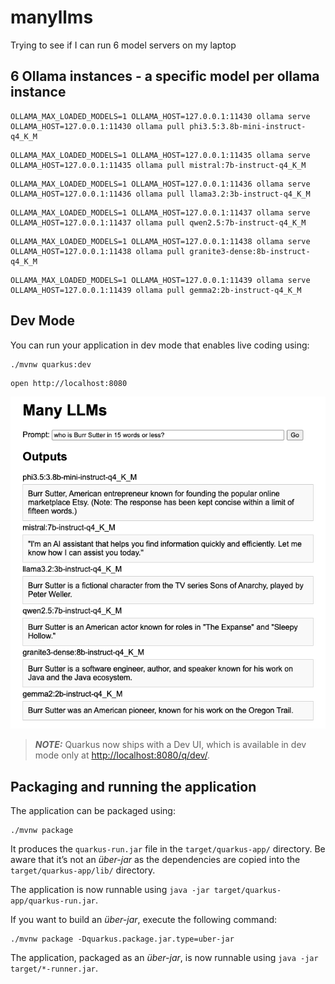 # manyllms

Trying to see if I can run 6 model servers on my laptop


## 6 Ollama instances - a specific model per ollama instance

```
OLLAMA_MAX_LOADED_MODELS=1 OLLAMA_HOST=127.0.0.1:11430 ollama serve
OLLAMA_HOST=127.0.0.1:11430 ollama pull phi3.5:3.8b-mini-instruct-q4_K_M
```

```
OLLAMA_MAX_LOADED_MODELS=1 OLLAMA_HOST=127.0.0.1:11435 ollama serve
OLLAMA_HOST=127.0.0.1:11435 ollama pull mistral:7b-instruct-q4_K_M
```

```
OLLAMA_MAX_LOADED_MODELS=1 OLLAMA_HOST=127.0.0.1:11436 ollama serve
OLLAMA_HOST=127.0.0.1:11436 ollama pull llama3.2:3b-instruct-q4_K_M
```

```
OLLAMA_MAX_LOADED_MODELS=1 OLLAMA_HOST=127.0.0.1:11437 ollama serve
OLLAMA_HOST=127.0.0.1:11437 ollama pull qwen2.5:7b-instruct-q4_K_M
```

```
OLLAMA_MAX_LOADED_MODELS=1 OLLAMA_HOST=127.0.0.1:11438 ollama serve
OLLAMA_HOST=127.0.0.1:11438 ollama pull granite3-dense:8b-instruct-q4_K_M
```

```
OLLAMA_MAX_LOADED_MODELS=1 OLLAMA_HOST=127.0.0.1:11439 ollama serve
OLLAMA_HOST=127.0.0.1:11439 ollama pull gemma2:2b-instruct-q4_K_M
```


## Dev Mode

You can run your application in dev mode that enables live coding using:

```shell script
./mvnw quarkus:dev
```

```
open http://localhost:8080
```

![main screen](./readmeimages/example-gui.png)



> **_NOTE:_**  Quarkus now ships with a Dev UI, which is available in dev mode only at <http://localhost:8080/q/dev/>.

## Packaging and running the application

The application can be packaged using:

```shell script
./mvnw package
```

It produces the `quarkus-run.jar` file in the `target/quarkus-app/` directory.
Be aware that it’s not an _über-jar_ as the dependencies are copied into the `target/quarkus-app/lib/` directory.

The application is now runnable using `java -jar target/quarkus-app/quarkus-run.jar`.

If you want to build an _über-jar_, execute the following command:

```shell script
./mvnw package -Dquarkus.package.jar.type=uber-jar
```

The application, packaged as an _über-jar_, is now runnable using `java -jar target/*-runner.jar`.

